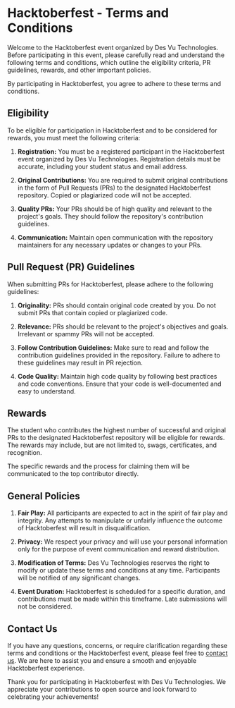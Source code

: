 # Hacktoberfest - Terms and Conditions

Welcome to the Hacktoberfest event organized by Des Vu Technologies. Before participating in this event, please carefully read and understand the following terms and conditions, which outline the eligibility criteria, PR guidelines, rewards, and other important policies.

By participating in Hacktoberfest, you agree to adhere to these terms and conditions.

## Eligibility

To be eligible for participation in Hacktoberfest and to be considered for rewards, you must meet the following criteria:

1. **Registration:** You must be a registered participant in the Hacktoberfest event organized by Des Vu Technologies. Registration details must be accurate, including your student status and email address.

2. **Original Contributions:** You are required to submit original contributions in the form of Pull Requests (PRs) to the designated Hacktoberfest repository. Copied or plagiarized code will not be accepted.

3. **Quality PRs:** Your PRs should be of high quality and relevant to the project's goals. They should follow the repository's contribution guidelines.

4. **Communication:** Maintain open communication with the repository maintainers for any necessary updates or changes to your PRs.

## Pull Request (PR) Guidelines

When submitting PRs for Hacktoberfest, please adhere to the following guidelines:

1. **Originality:** PRs should contain original code created by you. Do not submit PRs that contain copied or plagiarized code.

2. **Relevance:** PRs should be relevant to the project's objectives and goals. Irrelevant or spammy PRs will not be accepted.

3. **Follow Contribution Guidelines:** Make sure to read and follow the contribution guidelines provided in the repository. Failure to adhere to these guidelines may result in PR rejection.

4. **Code Quality:** Maintain high code quality by following best practices and code conventions. Ensure that your code is well-documented and easy to understand.

## Rewards

The student who contributes the highest number of successful and original PRs to the designated Hacktoberfest repository will be eligible for rewards. The rewards may include, but are not limited to, swags, certificates, and recognition.

The specific rewards and the process for claiming them will be communicated to the top contributor directly.

## General Policies

1. **Fair Play:** All participants are expected to act in the spirit of fair play and integrity. Any attempts to manipulate or unfairly influence the outcome of Hacktoberfest will result in disqualification.

2. **Privacy:** We respect your privacy and will use your personal information only for the purpose of event communication and reward distribution.

3. **Modification of Terms:** Des Vu Technologies reserves the right to modify or update these terms and conditions at any time. Participants will be notified of any significant changes.

4. **Event Duration:** Hacktoberfest is scheduled for a specific duration, and contributions must be made within this timeframe. Late submissions will not be considered.

## Contact Us

If you have any questions, concerns, or require clarification regarding these terms and conditions or the Hacktoberfest event, please feel free to [contact us](mailto:desvutechnologies@gmail.com). We are here to assist you and ensure a smooth and enjoyable Hacktoberfest experience.

Thank you for participating in Hacktoberfest with Des Vu Technologies. We appreciate your contributions to open source and look forward to celebrating your achievements!
